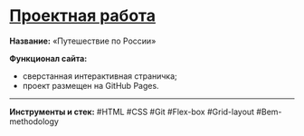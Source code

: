 # [Проектная работа](https://mea6ea6.github.io/russian-travel/)  

__Название:__ «Путешествие по России»  

__Функционал сайта:__  

- сверстанная интерактивная страничка;
- проект размещен на GitHub Pages.

------

__Инструменты и стек:__ #HTML #CSS #Git #Flex-box #Grid-layout #Bem-methodology
